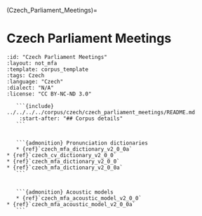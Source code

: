 
(Czech_Parliament_Meetings)=
# Czech Parliament Meetings

``````{corpus} Czech Parliament Meetings
:id: "Czech Parliament Meetings"
:layout: not_mfa
:template: corpus_template
:tags: Czech
:language: "Czech"
:dialect: "N/A"
:license: "CC BY-NC-ND 3.0"

   ```{include} ../../../../corpus/czech/czech_parliament_meetings/README.md
    :start-after: "## Corpus details"
   ```


   ```{admonition} Pronunciation dictionaries
   * {ref}`czech_mfa_dictionary_v2_0_0a`
* {ref}`czech_cv_dictionary_v2_0_0`
* {ref}`czech_mfa_dictionary_v2_0_0`
* {ref}`czech_mfa_dictionary_v2_0_0a`
   ```


   ```{admonition} Acoustic models
   * {ref}`czech_mfa_acoustic_model_v2_0_0`
* {ref}`czech_mfa_acoustic_model_v2_0_0a`
   ```
``````
